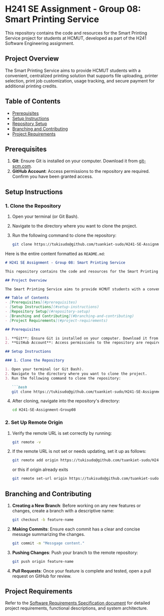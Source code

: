 # H241 SE Assignment - Group 08: Smart Printing Service

This repository contains the code and resources for the Smart Printing Service project for students at HCMUT, developed as part of the H241 Software Engineering assignment.

## Project Overview

The Smart Printing Service aims to provide HCMUT students with a convenient, centralized printing solution that supports file uploading, printer selection, print job customization, usage tracking, and secure payment for additional printing credits.

## Table of Contents
- [Prerequisites](#prerequisites)
- [Setup Instructions](#setup-instructions)
- [Repository Setup](#repository-setup)
- [Branching and Contributing](#branching-and-contributing)
- [Project Requirements](#project-requirements)

## Prerequisites

1. **Git**: Ensure Git is installed on your computer. Download it from [git-scm.com](https://git-scm.com/).
2. **GitHub Account**: Access permissions to the repository are required. Confirm you have been granted access.

## Setup Instructions

### 1. Clone the Repository

1. Open your terminal (or Git Bash).
2. Navigate to the directory where you want to clone the project.
3. Run the following command to clone the repository:

   ```bash
   git clone https://tukisudo@github.com/tuankiet-sudo/H241-SE-Assignment-Group08.git
Here is the entire content formatted as `README.md`:

```markdown
# H241 SE Assignment - Group 08: Smart Printing Service

This repository contains the code and resources for the Smart Printing Service project for students at HCMUT, developed as part of the H241 Software Engineering assignment.

## Project Overview

The Smart Printing Service aims to provide HCMUT students with a convenient, centralized printing solution that supports file uploading, printer selection, print job customization, usage tracking, and secure payment for additional printing credits.

## Table of Contents
- [Prerequisites](#prerequisites)
- [Setup Instructions](#setup-instructions)
- [Repository Setup](#repository-setup)
- [Branching and Contributing](#branching-and-contributing)
- [Project Requirements](#project-requirements)

## Prerequisites

1. **Git**: Ensure Git is installed on your computer. Download it from [git-scm.com](https://git-scm.com/).
2. **GitHub Account**: Access permissions to the repository are required. Confirm you have been granted access.

## Setup Instructions

### 1. Clone the Repository

1. Open your terminal (or Git Bash).
2. Navigate to the directory where you want to clone the project.
3. Run the following command to clone the repository:

   ```bash
   git clone https://tukisudo@github.com/tuankiet-sudo/H241-SE-Assignment-Group08.git
   ```
4. After cloning, navigate into the repository's directory:

   ```bash
   cd H241-SE-Assignment-Group08
   ```

### 2. Set Up Remote Origin

1. Verify the remote URL is set correctly by running:

   ```bash
   git remote -v
   ```

2. If the remote URL is not set or needs updating, set it up as follows:

   ```bash
   git remote add origin https://tukisudo@github.com/tuankiet-sudo/H241-SE-Assignment-Group08.git
   ```
   or this if origin already exits
   ```bash
   git remote set-url origin https://tukisudo@github.com/tuankiet-sudo/H241-SE-Assignment-Group08.git
   ```

## Branching and Contributing

1. **Creating a New Branch**: Before working on any new features or changes, create a branch with a descriptive name:

   ```bash
   git checkout -b feature-name
   ```

2. **Making Commits**: Ensure each commit has a clear and concise message summarizing the changes.

   ```bash
   git commit -m "Messgage content."
   ```

3. **Pushing Changes**: Push your branch to the remote repository:

   ```bash
   git push origin feature-name
   ```

4. **Pull Requests**: Once your feature is complete and tested, open a pull request on GitHub for review.

## Project Requirements

Refer to the [Software Requirements Specification document](./Requirements/CC02-08_Project3.pdf) for detailed project requirements, functional descriptions, and system architecture.